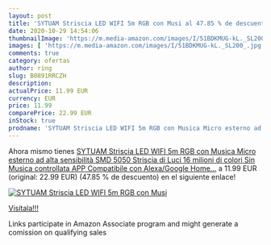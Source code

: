 ```yaml
---
layout: post
title: 'SYTUAM Striscia LED WIFI 5m RGB con Musi al 47.85 % de descuento'
date: 2020-10-29 14:54:06
thumbnailImage: 'https://m.media-amazon.com/images/I/51BDKMUG-kL._SL200_.jpg'
images: [ 'https://m.media-amazon.com/images/I/51BDKMUG-kL._SL200_.jpg' ]
comments: true
category: ofertas
author: ring
slug: B0891RRCZH
description:
actualPrice: 11.99 EUR
currency: EUR
price: 11.99
comparePrice: 22.99 EUR
inStock: true
prodname: 'SYTUAM Striscia LED WIFI 5m RGB con Musica Micro esterno ad alta sensibilità  SMD 5050 Striscia di Luci  16 milioni di colori Sin Musica controllata APP Compatibile con Alexa/Google Home…'
---
```


Ahora mismo tienes [SYTUAM Striscia LED WIFI 5m RGB con Musica Micro esterno ad alta sensibilità  SMD 5050 Striscia di Luci  16 milioni di colori Sin Musica controllata APP Compatibile con Alexa/Google Home…](https://www.amazon.it/dp/B0891RRCZH/?tag=tolees00-21) a 11.99 EUR (original: 22.99 EUR) (47.85 %  de descuento) en el siguiente enlace!

[![SYTUAM Striscia LED WIFI 5m RGB con Musi](https://m.media-amazon.com/images/I/51BDKMUG-kL._SL200_.jpg)](https://www.amazon.it/dp/B0891RRCZH/?tag=tolees00-21)

[Visítala!!!](https://www.amazon.it/dp/B0891RRCZH/?tag=tolees00-21)

Links participate in Amazon Associate program and might generate a comission on qualifying sales
